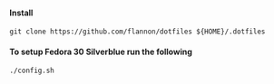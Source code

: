 #### Install

    git clone https://github.com/flannon/dotfiles ${HOME}/.dotfiles


#### To setup Fedora 30 Silverblue run the following

    ./config.sh

